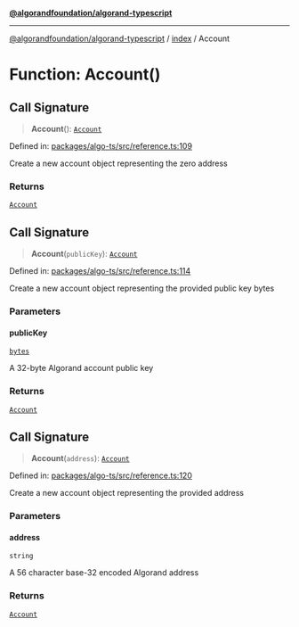[**@algorandfoundation/algorand-typescript**](../../README.md)

***

[@algorandfoundation/algorand-typescript](../../README.md) / [index](../README.md) / Account

# Function: Account()

## Call Signature

> **Account**(): [`Account`](../type-aliases/Account.md)

Defined in: [packages/algo-ts/src/reference.ts:109](https://github.com/algorandfoundation/puya-ts/blob/main/packages/algo-ts/src/reference.ts#L109)

Create a new account object representing the zero address

### Returns

[`Account`](../type-aliases/Account.md)

## Call Signature

> **Account**(`publicKey`): [`Account`](../type-aliases/Account.md)

Defined in: [packages/algo-ts/src/reference.ts:114](https://github.com/algorandfoundation/puya-ts/blob/main/packages/algo-ts/src/reference.ts#L114)

Create a new account object representing the provided public key bytes

### Parameters

#### publicKey

[`bytes`](../type-aliases/bytes.md)

A 32-byte Algorand account public key

### Returns

[`Account`](../type-aliases/Account.md)

## Call Signature

> **Account**(`address`): [`Account`](../type-aliases/Account.md)

Defined in: [packages/algo-ts/src/reference.ts:120](https://github.com/algorandfoundation/puya-ts/blob/main/packages/algo-ts/src/reference.ts#L120)

Create a new account object representing the provided address

### Parameters

#### address

`string`

A 56 character base-32 encoded Algorand address

### Returns

[`Account`](../type-aliases/Account.md)
